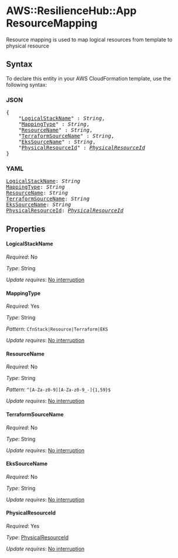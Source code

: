 # AWS::ResilienceHub::App ResourceMapping

Resource mapping is used to map logical resources from template to physical resource

## Syntax

To declare this entity in your AWS CloudFormation template, use the following syntax:

### JSON

<pre>
{
    "<a href="#logicalstackname" title="LogicalStackName">LogicalStackName</a>" : <i>String</i>,
    "<a href="#mappingtype" title="MappingType">MappingType</a>" : <i>String</i>,
    "<a href="#resourcename" title="ResourceName">ResourceName</a>" : <i>String</i>,
    "<a href="#terraformsourcename" title="TerraformSourceName">TerraformSourceName</a>" : <i>String</i>,
    "<a href="#ekssourcename" title="EksSourceName">EksSourceName</a>" : <i>String</i>,
    "<a href="#physicalresourceid" title="PhysicalResourceId">PhysicalResourceId</a>" : <i><a href="physicalresourceid.md">PhysicalResourceId</a></i>
}
</pre>

### YAML

<pre>
<a href="#logicalstackname" title="LogicalStackName">LogicalStackName</a>: <i>String</i>
<a href="#mappingtype" title="MappingType">MappingType</a>: <i>String</i>
<a href="#resourcename" title="ResourceName">ResourceName</a>: <i>String</i>
<a href="#terraformsourcename" title="TerraformSourceName">TerraformSourceName</a>: <i>String</i>
<a href="#ekssourcename" title="EksSourceName">EksSourceName</a>: <i>String</i>
<a href="#physicalresourceid" title="PhysicalResourceId">PhysicalResourceId</a>: <i><a href="physicalresourceid.md">PhysicalResourceId</a></i>
</pre>

## Properties

#### LogicalStackName

_Required_: No

_Type_: String

_Update requires_: [No interruption](https://docs.aws.amazon.com/AWSCloudFormation/latest/UserGuide/using-cfn-updating-stacks-update-behaviors.html#update-no-interrupt)

#### MappingType

_Required_: Yes

_Type_: String

_Pattern_: <code>CfnStack|Resource|Terraform|EKS</code>

_Update requires_: [No interruption](https://docs.aws.amazon.com/AWSCloudFormation/latest/UserGuide/using-cfn-updating-stacks-update-behaviors.html#update-no-interrupt)

#### ResourceName

_Required_: No

_Type_: String

_Pattern_: <code>^[A-Za-z0-9][A-Za-z0-9_\-]{1,59}$</code>

_Update requires_: [No interruption](https://docs.aws.amazon.com/AWSCloudFormation/latest/UserGuide/using-cfn-updating-stacks-update-behaviors.html#update-no-interrupt)

#### TerraformSourceName

_Required_: No

_Type_: String

_Update requires_: [No interruption](https://docs.aws.amazon.com/AWSCloudFormation/latest/UserGuide/using-cfn-updating-stacks-update-behaviors.html#update-no-interrupt)

#### EksSourceName

_Required_: No

_Type_: String

_Update requires_: [No interruption](https://docs.aws.amazon.com/AWSCloudFormation/latest/UserGuide/using-cfn-updating-stacks-update-behaviors.html#update-no-interrupt)

#### PhysicalResourceId

_Required_: Yes

_Type_: <a href="physicalresourceid.md">PhysicalResourceId</a>

_Update requires_: [No interruption](https://docs.aws.amazon.com/AWSCloudFormation/latest/UserGuide/using-cfn-updating-stacks-update-behaviors.html#update-no-interrupt)
